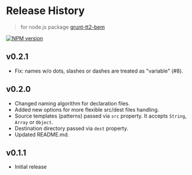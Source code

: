 Release History
===============

>for node.js package [grunt-tt2-bem](https://www.npmjs.org/package/grunt-tt2-bem)

[![NPM version](https://badge.fury.io/js/grunt-tt2-bem.svg)](http://badge.fury.io/js/grunt-tt2-bem)

## v0.2.1
  - Fix: names w/o dots, slashes or dashes are treated as "variable" (#8).

## v0.2.0
  - Changed naming algorithm for declaration files.
  - Added new options for more flexible src/dest files handling.
  - Source templates (patterns) passed via `src` property. It accepts `String`, `Array` or `Object`.
  - Destination directory passed via `dest` property.
  - Updated README.md.

## v0.1.1
  - Initial release

